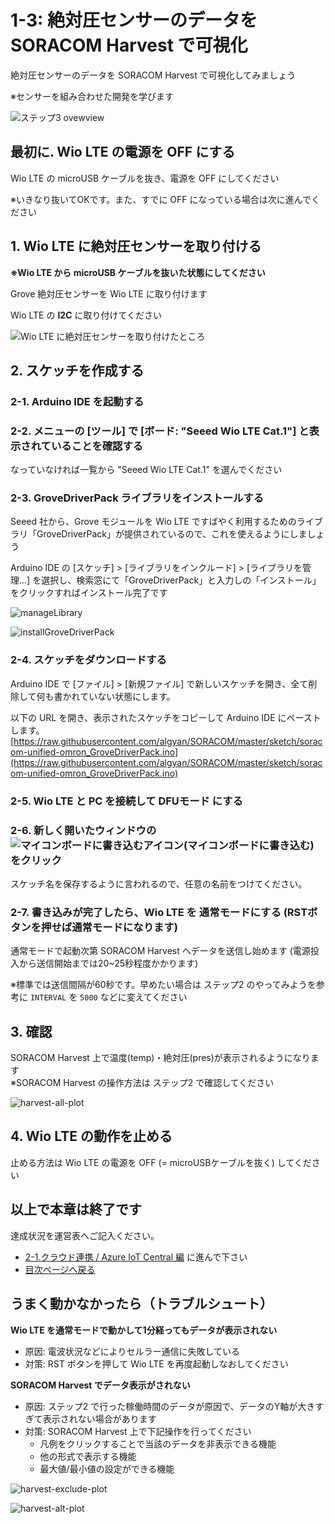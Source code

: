 # 1-3: 絶対圧センサーのデータを SORACOM Harvest で可視化

絶対圧センサーのデータを SORACOM Harvest で可視化してみましょう

※センサーを組み合わせた開発を学びます

![ステップ3 ovewview](https://docs.google.com/drawings/d/e/2PACX-1vTWiU1rTH1oXMWIDuFoNhC6d0EJ3guDcLRi8jjTBFQEhoBvUaub9eQnkpX0eAKLwz9u78lWKVGccuD3/pub?w=480&h=360)

## 最初に. Wio LTE の電源を OFF にする

Wio LTE の microUSB ケーブルを抜き、電源を OFF にしてください

※いきなり抜いてOKです。また、すでに OFF になっている場合は次に進んでください

## 1. Wio LTE に絶対圧センサーを取り付ける

**※Wio LTE から microUSB ケーブルを抜いた状態にしてください**

Grove 絶対圧センサーを Wio LTE に取り付けます

Wio LTE の **I2C** に取り付けてください

![Wio LTE に絶対圧センサーを取り付けたところ](https://docs.google.com/drawings/d/e/2PACX-1vTZiJ7ep0q7IR2KoNJPnvHcTA_JMGEWTn5qwrlp8AC2YLAtETPRAGXss98LMKm061OlM76hDasUyIoS/pub?w=640&h=480)

<h2 id="sketch">2. スケッチを作成する</h2>

### 2-1. Arduino IDE を起動する

### 2-2. メニューの [ツール] で [ボード: "Seeed Wio LTE Cat.1"] と表示されていることを確認する

なっていなければ一覧から "Seeed Wio LTE Cat.1" を選んでください

### 2-3. GroveDriverPack ライブラリをインストールする

Seeed 社から、Grove モジュールを Wio LTE ですばやく利用するためのライブラリ「GroveDriverPack」が提供されているので、これを使えるようにしましょう

Arduino IDE の [スケッチ] > [ライブラリをインクルード] > [ライブラリを管理...] を選択し、検索窓にて「GroveDriverPack」と入力しの「インストール」をクリックすればインストール完了です

![manageLibrary](https://docs.google.com/drawings/d/e/2PACX-1vQJ_BtRf8Hd_iFNjt9tIuuDrJY0x6z_-7yiBtl8Ny-N65HxskBRSlY-6iWyxP1et_0oAh2KBotxWvhN/pub?w=462&h=126)

![installGroveDriverPack](https://docs.google.com/drawings/d/e/2PACX-1vQFmGnB-8T70rc-gFmzuqRpQQ8VPYZtVEYVrdScJG7F2pWWm8oNhuret9UgFBX-jyswZZ7Cik6qo7Ce/pub?w=462&h=75)

### 2-4. スケッチをダウンロードする

Arduino IDE で [ファイル] > [新規ファイル] で新しいスケッチを開き、全て削除して何も書かれていない状態にします。

以下の URL を開き、表示されたスケッチをコピーして Arduino IDE にペーストします。
[https://raw.githubusercontent.com/algyan/SORACOM/master/sketch/soracom-unified-omron_GroveDriverPack.ino](https://raw.githubusercontent.com/algyan/SORACOM/master/sketch/soracom-unified-omron_GroveDriverPack.ino)

### 2-5. Wio LTE と PC を接続して DFUモード にする

### 2-6. 新しく開いたウィンドウの ![マイコンボードに書き込むアイコン](https://docs.google.com/drawings/d/e/2PACX-1vQiO83cFcX3LCXeioiTiaao57T4SGiIV6XZzcBP6poTwssCxmo7hLpoMh5qG3btyqgzs8Q-lAoE6Q0f/pub?w=100&h=100)(マイコンボードに書き込む) をクリック

スケッチ名を保存するように言われるので、任意の名前をつけてください。

### 2-7. 書き込みが完了したら、Wio LTE を 通常モードにする (RSTボタンを押せば通常モードになります)

通常モードで起動次第 SORACOM Harvest へデータを送信し始めます (電源投入から送信開始までは20~25秒程度かかります)

※標準では送信間隔が60秒です。早めたい場合は ステップ2 のやってみようを参考に `INTERVAL` を `5000` などに変えてください

## 3. 確認

SORACOM Harvest 上で温度(temp)・絶対圧(pres)が表示されるようになります  
※SORACOM Harvest の操作方法は ステップ2 で確認してください

![harvest-all-plot](https://docs.google.com/drawings/d/e/2PACX-1vSwebGsd_kOHhagej9sCP5WEVVYZt45KKKa_vgd343pLYyIMj95sFvdMtDtDSe3eixfDjJBizt3wlS5/pub?w=674&h=333)

## 4. Wio LTE の動作を止める

止める方法は Wio LTE の電源を OFF (= microUSBケーブルを抜く) してください

## 以上で本章は終了です

達成状況を運営表へご記入ください。

* [2-1.クラウド連携 / Azure IoT Central 編](../2/1-soracom-beam+azure-iot-central.md) に進んで下さい
* [目次ページへ戻る](../index)

## うまく動かなかったら（トラブルシュート）

**Wio LTE を通常モードで動かして1分経ってもデータが表示されない**

* 原因: 電波状況などによりセルラー通信に失敗している
* 対策: RST ボタンを押して Wio LTE を再度起動しなおしてください

**SORACOM Harvest でデータ表示がされない**

* 原因: ステップ2 で行った稼働時間のデータが原因で、データのY軸が大きすぎて表示されない場合があります
* 対策: SORACOM Harvest 上で下記操作を行ってください
    - 凡例をクリックすることで当該のデータを非表示できる機能
    - 他の形式で表示する機能
    - 最大値/最小値の設定ができる機能

![harvest-exclude-plot](https://docs.google.com/drawings/d/e/2PACX-1vRa8wgI9GtmrCNPLiKhwF6o-tkCTg4QBC3xUBY_nxK3urV4B0r0b5yEsSLWjIy88tJJKAwCQYJVcvGm/pub?w=634&h=300)

![harvest-alt-plot](https://docs.google.com/drawings/d/e/2PACX-1vR_nFPgaTosGb5Ywy0KsNp6d7yP1MHkMcM6uUqT8fuw4WMdsSTn3fct1izl6MjEmeWLDq6yi3_5lnwW/pub?w=731&h=306)
